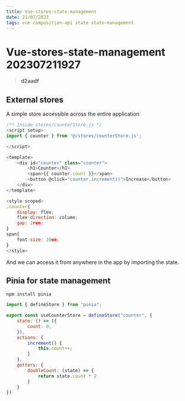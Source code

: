 ```yaml
---
title: Vue-stores-state-management
date: 21/07/2023
tags: vue composition-api state state-management
---
```


# **Vue-stores-state-management** 202307211927 
> **d2aadf**

  

## External stores

A simple store accessible across the entire application

```javascript
/** Inside stores/counterStore.js */
<script setup>
import { counter } from '@/stores/counterStore.js';

</script>

<template>
    <div id="counter" class="counter">
        <h1>Counter</h1>
        <span>{{ counter.count }}</span>
        <button @click="counter.increment()">Increase</button>
    </div>
</template>

<style scoped>
.counter{
    display: flex;
    flex-direction: column;
    gap: 2rem;
}
span{
    font-size: 16em;
}
</style>
```

And we can access it from anywhere in the app by importing the state.

## Pinia for state management

`npm install pinia`

```javascript
import { defineStore } from "pinia";

export const useCounterStore = defineStore("counter", {
    state: () => ({
        count: 0,
    }),
    actions: {
        increment() {
            this.count++;
        }
    },
    getters: {
        doubleCount: (state) => {
            return state.count * 2
        }
    }
})
```
